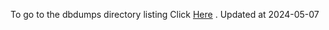 To go to the dbdumps directory listing Click [Here](https://ipfs.io/ipfs/bafkreiddtkb6vvzzustn25rzxyayoftarvtthhsrfly7vo33kreghk323a) . Updated at 2024-05-07